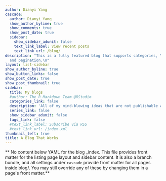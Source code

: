 ```yaml
---
author: Dianyi Yang
cascade:
  author: Dianyi Yang
  show_author_byline: true
  show_comments: true
  show_post_date: true
  sidebar:
    show_sidebar_adunit: false
    text_link_label: View recent posts
    text_link_url: /blog/
description: "This is a fully featured blog that supports categories, \ntags, series,
  and pagination.\n"
layout: list-sidebar
show_author_byline: true
show_button_links: false
show_post_date: true
show_post_thumbnail: true
sidebar:
  title: My blogs
  #author: The R Markdown Team @RStudio
  categories_link: false
  description: 'All of my mind-blowing ideas that are not publishable are hidden here. While my papers are focused on explanation, as most of the mainstream academic papers do, my blogs conceive of alternative realities with my "lunatic" policy designs.'
  series_link: false
  show_sidebar_adunit: false
  tags_link: false
  #text_link_label: Subscribe via RSS
  #text_link_url: /index.xml
thumbnail_left: true
title: A Blog That Works
---
```


** No content below YAML for the blog _index. This file provides front matter for the listing page layout and sidebar content. It is also a branch bundle, and all settings under `cascade` provide front matter for all pages inside blog/. You may still override any of these by changing them in a page's front matter.**
